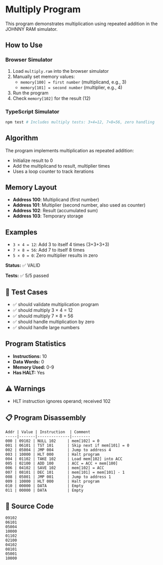 # Multiply Program

This program demonstrates multiplication using repeated addition in the JOHNNY RAM simulator.

## How to Use

### Browser Simulator
1. Load `multiply.ram` into the browser simulator
2. Manually set memory values:
   - `memory[100] = first number` (multiplicand, e.g., 3)
   - `memory[101] = second number` (multiplier, e.g., 4)
3. Run the program
4. Check `memory[102]` for the result (12)

### TypeScript Simulator
```bash
npm test # Includes multiply tests: 3×4=12, 7×8=56, zero handling
```

## Algorithm

The program implements multiplication as repeated addition:
- Initialize result to 0
- Add the multiplicand to result, multiplier times
- Uses a loop counter to track iterations

## Memory Layout
- **Address 100**: Multiplicand (first number)
- **Address 101**: Multiplier (second number, also used as counter)
- **Address 102**: Result (accumulated sum)
- **Address 103**: Temporary storage

## Examples
- `3 × 4 = 12`: Add 3 to itself 4 times (3+3+3+3)
- `7 × 8 = 56`: Add 7 to itself 8 times
- `5 × 0 = 0`: Zero multiplier results in zero

<!-- AUTO_GENERATED_DOCS_START -->
<!-- Everything below this line will be replaced by auto-generated documentation -->

**Status:** ✅ VALID

**Tests:** ✅ 5/5 passed

## 🧪 Test Cases

- ✅ should validate multiplication program
- ✅ should multiply 3 × 4 = 12
- ✅ should multiply 7 × 8 = 56
- ✅ should handle multiplication by zero
- ✅ should handle large numbers

## Program Statistics

- **Instructions:** 10
- **Data Words:** 0
- **Memory Used:** 0-9
- **Has HALT:** Yes

## ⚠️ Warnings

- HLT instruction ignores operand; received 102

## 📋 Program Disassembly

```
Addr | Value | Instruction  | Comment
-----|-------|--------------|--------
000 | 09102 | NULL 102     | mem[102] = 0
001 | 06101 | TST 101      | Skip next if mem[101] = 0
002 | 05004 | JMP 004      | Jump to address 4
003 | 10000 | HLT 000      | Halt program
004 | 01102 | TAKE 102     | Load mem[102] into ACC
005 | 02100 | ADD 100      | ACC = ACC + mem[100]
006 | 04102 | SAVE 102     | mem[102] = ACC
007 | 08101 | DEC 101      | mem[101] = mem[101] - 1
008 | 05001 | JMP 001      | Jump to address 1
009 | 10000 | HLT 000      | Halt program
010 | 00000 | DATA         | Empty
011 | 00000 | DATA         | Empty
```

## 💾 Source Code

```
09102
06101
05004
10000
01102
02100
04102
08101
05001
10000
```
